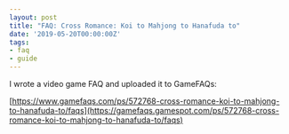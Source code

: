 ```yaml
---
layout: post
title: "FAQ: Cross Romance: Koi to Mahjong to Hanafuda to"
date: '2019-05-20T00:00:00Z'
tags:
- faq
- guide
---
```


I wrote a video game FAQ and uploaded it to GameFAQs:

[https://www.gamefaqs.com/ps/572768-cross-romance-koi-to-mahjong-to-hanafuda-to/faqs](https://gamefaqs.gamespot.com/ps/572768-cross-romance-koi-to-mahjong-to-hanafuda-to/faqs)
